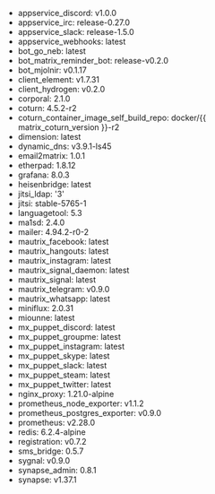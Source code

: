 * appservice_discord: v1.0.0
* appservice_irc: release-0.27.0
* appservice_slack: release-1.5.0
* appservice_webhooks: latest
* bot_go_neb: latest
* bot_matrix_reminder_bot: release-v0.2.0
* bot_mjolnir: v0.1.17
* client_element: v1.7.31
* client_hydrogen: v0.2.0
* corporal: 2.1.0
* coturn: 4.5.2-r2
* coturn_container_image_self_build_repo: docker/{{ matrix_coturn_version }}-r2
* dimension: latest
* dynamic_dns: v3.9.1-ls45
* email2matrix: 1.0.1
* etherpad: 1.8.12
* grafana: 8.0.3
* heisenbridge: latest
* jitsi_ldap: '3'
* jitsi: stable-5765-1
* languagetool: 5.3
* ma1sd: 2.4.0
* mailer: 4.94.2-r0-2
* mautrix_facebook: latest
* mautrix_hangouts: latest
* mautrix_instagram: latest
* mautrix_signal_daemon: latest
* mautrix_signal: latest
* mautrix_telegram: v0.9.0
* mautrix_whatsapp: latest
* miniflux: 2.0.31
* miounne: latest
* mx_puppet_discord: latest
* mx_puppet_groupme: latest
* mx_puppet_instagram: latest
* mx_puppet_skype: latest
* mx_puppet_slack: latest
* mx_puppet_steam: latest
* mx_puppet_twitter: latest
* nginx_proxy: 1.21.0-alpine
* prometheus_node_exporter: v1.1.2
* prometheus_postgres_exporter: v0.9.0
* prometheus: v2.28.0
* redis: 6.2.4-alpine
* registration: v0.7.2
* sms_bridge: 0.5.7
* sygnal: v0.9.0
* synapse_admin: 0.8.1
* synapse: v1.37.1
